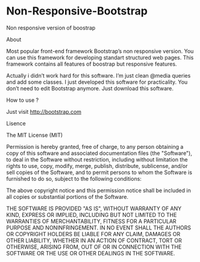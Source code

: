 Non-Responsive-Bootstrap
========================

Non responsive version of boostrap

About

Most popular front-end framework Bootstrap’s non responsive version. You can use this framework for developing standart structured web pages. This framework contains all features of boostrap but responsive features.

Actually i didn’t work hard for this software. I’m just clean @media queries and add some classes. I just developed this software for practicality. You don’t need to edit Bootstrap anymore. Just download this software.

How to use ?

Just visit http://bootstrap.com

Lisence

The MIT License (MIT)

Permission is hereby granted, free of charge, to any person obtaining a copy
of this software and associated documentation files (the "Software"), to deal
in the Software without restriction, including without limitation the rights
to use, copy, modify, merge, publish, distribute, sublicense, and/or sell
copies of the Software, and to permit persons to whom the Software is
furnished to do so, subject to the following conditions:

The above copyright notice and this permission notice shall be included in
all copies or substantial portions of the Software.

THE SOFTWARE IS PROVIDED "AS IS", WITHOUT WARRANTY OF ANY KIND, EXPRESS OR
IMPLIED, INCLUDING BUT NOT LIMITED TO THE WARRANTIES OF MERCHANTABILITY,
FITNESS FOR A PARTICULAR PURPOSE AND NONINFRINGEMENT. IN NO EVENT SHALL THE
AUTHORS OR COPYRIGHT HOLDERS BE LIABLE FOR ANY CLAIM, DAMAGES OR OTHER
LIABILITY, WHETHER IN AN ACTION OF CONTRACT, TORT OR OTHERWISE, ARISING FROM,
OUT OF OR IN CONNECTION WITH THE SOFTWARE OR THE USE OR OTHER DEALINGS IN
THE SOFTWARE.
